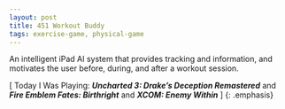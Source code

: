 ```yaml
---
layout: post
title: 451 Workout Buddy
tags: exercise-game, physical-game
---
```

An intelligent iPad AI system that provides tracking and information, and motivates the user before, during, and after a workout session.

[ Today I Was Playing: ***Uncharted 3: Drake’s Deception Remastered*** and ***Fire Emblem Fates: Birthright*** and ***XCOM: Enemy Within*** ]
{: .emphasis}